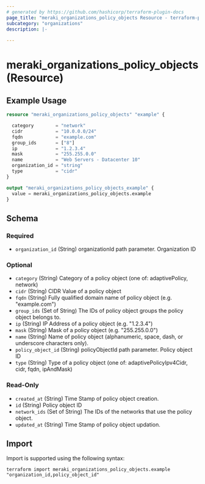 ```yaml
---
# generated by https://github.com/hashicorp/terraform-plugin-docs
page_title: "meraki_organizations_policy_objects Resource - terraform-provider-meraki"
subcategory: "organizations"
description: |-
  
---
```


# meraki_organizations_policy_objects (Resource)



## Example Usage

```terraform
resource "meraki_organizations_policy_objects" "example" {

  category        = "network"
  cidr            = "10.0.0.0/24"
  fqdn            = "example.com"
  group_ids       = ["8"]
  ip              = "1.2.3.4"
  mask            = "255.255.0.0"
  name            = "Web Servers - Datacenter 10"
  organization_id = "string"
  type            = "cidr"
}

output "meraki_organizations_policy_objects_example" {
  value = meraki_organizations_policy_objects.example
}
```

<!-- schema generated by tfplugindocs -->
## Schema

### Required

- `organization_id` (String) organizationId path parameter. Organization ID

### Optional

- `category` (String) Category of a policy object (one of: adaptivePolicy, network)
- `cidr` (String) CIDR Value of a policy object
- `fqdn` (String) Fully qualified domain name of policy object (e.g. "example.com")
- `group_ids` (Set of String) The IDs of policy object groups the policy object belongs to.
- `ip` (String) IP Address of a policy object (e.g. "1.2.3.4")
- `mask` (String) Mask of a policy object (e.g. "255.255.0.0")
- `name` (String) Name of policy object (alphanumeric, space, dash, or underscore characters only).
- `policy_object_id` (String) policyObjectId path parameter. Policy object ID
- `type` (String) Type of a policy object (one of: adaptivePolicyIpv4Cidr, cidr, fqdn, ipAndMask)

### Read-Only

- `created_at` (String) Time Stamp of policy object creation.
- `id` (String) Policy object ID
- `network_ids` (Set of String) The IDs of the networks that use the policy object.
- `updated_at` (String) Time Stamp of policy object updation.

## Import

Import is supported using the following syntax:

```shell
terraform import meraki_organizations_policy_objects.example "organization_id,policy_object_id"
```
